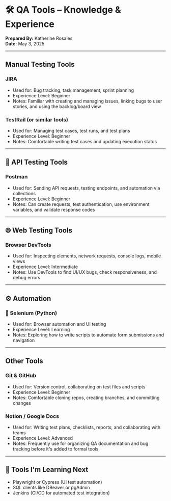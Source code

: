 # 🛠️ QA Tools – Knowledge & Experience

**Prepared By:** Katherine Rosales  
**Date:** May 3, 2025

---

## Manual Testing Tools

### JIRA
- Used for: Bug tracking, task management, sprint planning  
- Experience Level: Beginner  
- Notes: Familiar with creating and managing issues, linking bugs to user stories, and using the backlog/board view

### TestRail (or similar tools)
- Used for: Managing test cases, test runs, and test plans  
- Experience Level: Beginner  
- Notes: Comfortable writing test cases and updating execution status

---

## 🔗 API Testing Tools

### Postman
- Used for: Sending API requests, testing endpoints, and automation via collections  
- Experience Level: Beginner  
- Notes: Can create requests, test authentication, use environment variables, and validate response codes

---

## 🌐 Web Testing Tools

### Browser DevTools
- Used for: Inspecting elements, network requests, console logs, mobile views  
- Experience Level: Intermediate  
- Notes: Use DevTools to find UI/UX bugs, check responsiveness, and debug errors

---

## ⚙️ Automation 
### 🐍 Selenium (Python)
- Used for: Browser automation and UI testing  
- Experience Level: Learning  
- Notes: Exploring how to write scripts to automate form submissions and navigation

---

## Other Tools

### Git & GitHub
- Used for: Version control, collaborating on test files and scripts  
- Experience Level: Beginner  
- Notes: Comfortable cloning repos, creating branches, and committing changes

### Notion / Google Docs
- Used for: Writing test plans, checklists, reports, and collaborating with teams  
- Experience Level: Advanced  
- Notes: Frequently use for organizing QA documentation and bug tracking before it's added to formal tools

---

## 🚀 Tools I'm Learning Next
- Playwright or Cypress (UI test automation)  
- SQL clients like DBeaver or pgAdmin  
- Jenkins (CI/CD for automated test integration)  
